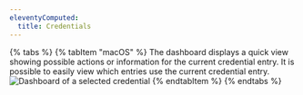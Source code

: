 ```yaml
---
eleventyComputed:
  title: Credentials
---
```

{% tabs %}
{% tabItem "macOS" %}
The dashboard displays a quick view showing possible actions or information for the current credential entry. It is possible to easily view which entries use the current credential entry.  
![Dashboard of a selected credential](https://webdevolutions.azureedge.net/docs/en/rdm/mac/clip10584.png)
{% endtabItem %}
{% endtabs %}